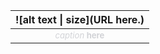 | ![alt text \| size](URL here.) |
|:------------------------------:|
|   <figcaption style='font-size:clamp(0.75rem, 0.71rem + 0.18vw, 0.875rem); color:#d2d3d7; text-align:center; '><em>caption</em> <strong>here</strong></figcaption>    |
